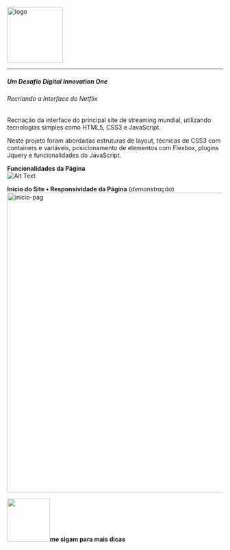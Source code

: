 <img src="https://logodownload.org/wp-content/uploads/2014/10/netflix-logo-1-1.png" alt="logo" width="130px">
<hr>

##### Um  Desafio Digital Innovation One
###### Recriando a Interface do Netflix 
Recriação da interface do principal site de streaming mundial, utilizando tecnologias simples como HTML5, CSS3 e JavaScript. 

Neste projeto foram abordadas estruturas de layout, técnicas de CSS3 com containers e variáveis, posicionamento de elementos com Flexbox, plugins Jquery e funcionalidades do JavaScript.

**Funcionalidades da Página** <br>
![Alt Text](https://github.com/narelo/netflix-interface/blob/main/img/demo.gif?raw=true)

**Início do Site • Responsividade da Página** (*demonstração*) 
<img src="https://github.com/narelo/netflix-interface/blob/main/img/inicio.JPG?raw=true" alt="inicio-pag" width="700px">

<p align=left><img src="https://github.com/narelo/netflix-interface/blob/main/img/avatar.png?raw=true" width="100px"><b>me sigam para mais dicas</b></p>





